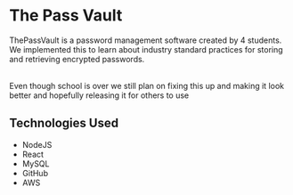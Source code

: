 
<h1>The Pass Vault</h1>

ThePassVault is a password management software created by 4 students. We implemented this to learn about industry standard practices for storing and retrieving encrypted passwords. <br />

<br> Even though school is over we still plan on fixing this up and making it look better and hopefully releasing it for others to use <br />

<h2>Technologies Used</h2>

- NodeJS
- React
- MySQL
- GitHub
- AWS
